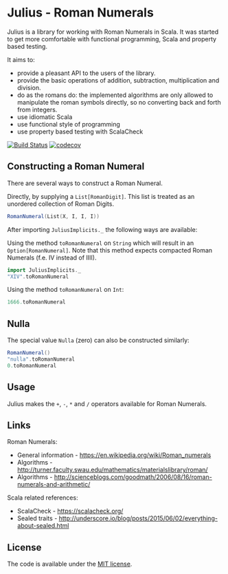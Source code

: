 Julius - Roman Numerals
=======================

Julius is a library for working with Roman Numerals in Scala.
It was started to get more comfortable with functional programming, Scala and property based testing.

It aims to:
- provide a pleasant API to the users of the library.
- provide the basic operations of addition, subtraction, multiplication and division.
- do as the romans do: the implemented algorithms are only allowed to manipulate the roman symbols directly, so no converting back and forth from integers.
- use idiomatic Scala
- use functional style of programming
- use property based testing with ScalaCheck

[![Build Status](https://travis-ci.org/Philippus/julius.svg?branch=master)](https://travis-ci.org/Philippus/julius)
[![codecov](https://codecov.io/gh/Philippus/julius/branch/master/graph/badge.svg)](https://codecov.io/gh/Philippus/julius)

## Constructing a Roman Numeral
There are several ways to construct a Roman Numeral.

Directly, by supplying a `List[RomanDigit]`. This list is treated as an unordered collection of Roman Digits.

```scala
RomanNumeral(List(X, I, I, I))
```

After importing `JuliusImplicits._` the following ways are available:

Using the method `toRomanNumeral` on `String` which will result in an `Option[RomanNumeral]`.
Note that this method expects compacted Roman Numerals (f.e. IV instead of IIII).

```scala
import JuliusImplicits._
"XIV".toRomanNumeral
```

Using the method `toRomanNumeral` on `Int`:

```scala
1666.toRomanNumeral
```

## Nulla
The special value `Nulla` (zero) can also be constructed similarly:

```scala
RomanNumeral()
"nulla".toRomanNumeral
0.toRomanNumeral
```

## Usage
Julius makes the `+`, `-`, `*` and `/` operators available for Roman Numerals.

## Links
Roman Numerals:
- General information - https://en.wikipedia.org/wiki/Roman_numerals
- Algorithms - http://turner.faculty.swau.edu/mathematics/materialslibrary/roman/
- Algorithms - http://scienceblogs.com/goodmath/2006/08/16/roman-numerals-and-arithmetic/

Scala related references:
- ScalaCheck - https://scalacheck.org/
- Sealed traits - http://underscore.io/blog/posts/2015/06/02/everything-about-sealed.html

## License
The code is available under the [MIT license](LICENSE.md).
